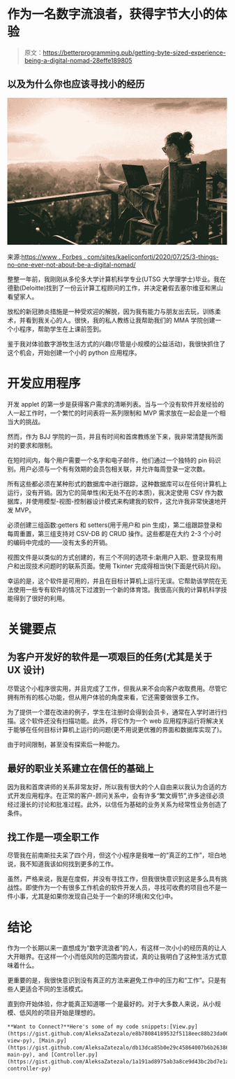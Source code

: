# 作为一名数字流浪者，获得字节大小的体验

> 原文：<https://betterprogramming.pub/getting-byte-sized-experience-being-a-digital-nomad-28effe189805>

## 以及为什么你也应该寻找小的经历

![](img/440654a2baadf868091e80cc93393a75.png)

来源:[https://www . Forbes . com/sites/kaeliconforti/2020/07/25/3-things-no-one-ever-not-about-be-a-digital-nomad/](https://www.forbes.com/sites/kaeliconforti/2020/07/25/3-things-no-one-ever-mentions-about-being-a-digital-nomad/)

整整一年前，我刚刚从多伦多大学计算机科学专业(UTSG 大学理学士)毕业。我在德勤(Deloitte)找到了一份云计算工程顾问的工作，并决定暑假去塞尔维亚和黑山看望家人。

放松的新冠肺炎措施是一种受欢迎的解脱，因为我有能力与朋友出去玩，训练柔术，并看到我关心的人。很快，我的私人教练让我帮助我们的 MMA 学院创建一个小程序，帮助学生在上课前签到。

鉴于我对体验数字游牧生活方式的兴趣(尽管是小规模的公益活动)，我很快抓住了这个机会，开始创建一个小的 python 应用程序。

# 开发应用程序

开发 applet 的第一步是获得客户需求的清晰列表。当与一个没有软件开发经验的人一起工作时，一个繁忙的时间表将一系列限制和 MVP 需求放在一起会是一个相当大的挑战。

然而，作为 BJJ 学院的一员，并且有时间和首席教练坐下来，我非常清楚我所面对的要求和限制。

在短时间内，每个用户需要一个名字和电子邮件，他们通过一个独特的 pin 码识别。用户必须与一个有有效期的会员包相关联，并允许每周登录一定次数。

所有这些都必须在某种形式的数据库中进行跟踪，这种数据库可以在任何计算机上运行，没有开销。因为它的简单性(和无处不在的本质)，我决定使用 CSV 作为数据库，并使用模型-视图-控制器设计模式来构建我的软件，这允许我非常快速地开发 MVP。

必须创建三组函数:getters 和 setters(用于用户和 pin 生成)，第二组跟踪登录和每周重置，第三组支持对 CSV-DB 的 CRUD 操作。这些都是在大约 2-3 个小时的编码中完成的——没有太多的开销。

视图文件是以类似的方式创建的，有三个不同的选项卡:新用户入职、登录现有用户和出现技术问题时的联系页面。使用 Tkinter 完成得相当快(下面是代码片段)。

幸运的是，这个软件是可用的，并且在目标计算机上运行无误。它帮助该学院在无法使用一些专有软件的情况下过渡到一个新的体育馆。我很高兴我的计算机科学技能得到了很好的利用。

# 关键要点

## 为客户开发好的软件是一项艰巨的任务(尤其是关于 UX 设计)

尽管这个小程序很实用，并且完成了工作，但我从来不会向客户收取费用。尽管它拥有所有的核心功能，但从用户体验的角度来看，它还需要做很多工作。

为了提供一个潜在改进的例子，学生在注册时会得到会员卡，通常在入学时进行扫描。这个软件还没有扫描功能。此外，将它作为一个 web 应用程序运行将解决关于能够在任何目标计算机上运行的问题(更不用说更优雅的界面和数据库实现了)。

由于时间限制，甚至没有探索后一种能力。

## 最好的职业关系建立在信任的基础上

因为我和首席讲师的关系非常友好，所以我有很大的个人自由来以我认为合适的方式开发应用程序。在正常的客户-顾问关系中，会有许多“繁文缛节”,许多途径必须经过漫长的讨论和批准过程。此外，以信任为基础的业务关系为经常性业务创造了条件。

## 找工作是一项全职工作

尽管我在前南斯拉夫呆了四个月，但这个小程序是我唯一的“真正的工作”，坦白地说，我不知道我该如何找到更多的工作。

虽然，严格来说，我是在度假，并没有寻找工作，但我很快意识到这是多么具有挑战性。即使作为一个有很多工作机会的软件开发人员，寻找可收费的项目也不是一件小事，尤其是如果你发现自己处于一个新的环境(和文化)中。

# 结论

作为一个长期以来一直想成为“数字流浪者”的人，有这样一次小小的经历真的让人大开眼界。在这样一个小而低风险的范围内尝试，真的让我明白了这种生活方式意味着什么。

更重要的是，我很快意识到没有真正的方法来避免工作中的压力和“工作”。只是有些人更适合不同的生活模式。

直到你开始体验，你才能真正知道哪一个是最好的。对于大多数人来说，从小规模、低风险的项目开始是理想的。

```
**Want to Connect?**Here's some of my code snippets:[View.py](https://gist.github.com/AleksaZatezalo/e8b78084189532f5118eec88b23da006#file-view-py), [Main.py](https://gist.github.com/AleksaZatezalo/db13dca85b0e29c45864007b6b263865#file-main-py), and [Controller.py](https://gist.github.com/AleksaZatezalo/1a191ad8975ab3a8ce9d43bc2bd7e1ac#file-controller-py)
```